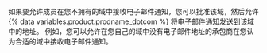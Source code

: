 如果要允许成员在您不拥有的域中接收电子邮件通知，您可以批准该域，然后允许 {% data variables.product.prodname_dotcom %} 将电子邮件通知发送到该域中的地址。 例如，您可以允许在您自己的域中没有电子邮件地址的承包商在您认为合适的域中接收电子邮件通知。
